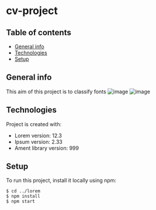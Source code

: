 # cv-project

## Table of contents
* [General info](#general-info)
* [Technologies](#technologies)
* [Setup](#setup)

## General info
This aim of this project is to classify fonts
![image](https://user-images.githubusercontent.com/62393460/219377861-ff1ffb34-c2f2-4cd7-a095-99225e45a17c.png)
![image](https://user-images.githubusercontent.com/62393460/219377894-f8a6549d-39e8-41d9-93ef-ee8f70b26071.png)

	
## Technologies
Project is created with:
* Lorem version: 12.3
* Ipsum version: 2.33
* Ament library version: 999
	
## Setup
To run this project, install it locally using npm:

```
$ cd ../lorem
$ npm install
$ npm start
```
